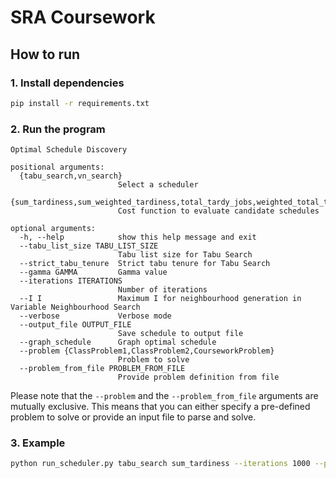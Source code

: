# SRA Coursework

## How to run

### 1. Install dependencies

```bash
pip install -r requirements.txt
```

### 2. Run the program

```
Optimal Schedule Discovery

positional arguments:
  {tabu_search,vn_search}
                        Select a scheduler
  {sum_tardiness,sum_weighted_tardiness,total_tardy_jobs,weighted_total_tardy_jobs,maximum_tardiness,maximum_completion_time,sum_completion_time,sum_lateness,sum_weighted_lateness,maximum_lateness}
                        Cost function to evaluate candidate schedules

optional arguments:
  -h, --help            show this help message and exit
  --tabu_list_size TABU_LIST_SIZE
                        Tabu list size for Tabu Search
  --strict_tabu_tenure  Strict tabu tenure for Tabu Search
  --gamma GAMMA         Gamma value
  --iterations ITERATIONS
                        Number of iterations
  --I I                 Maximum I for neighbourhood generation in Variable Neighbourhood Search
  --verbose             Verbose mode
  --output_file OUTPUT_FILE
                        Save schedule to output file
  --graph_schedule      Graph optimal schedule
  --problem {ClassProblem1,ClassProblem2,CourseworkProblem}
                        Problem to solve
  --problem_from_file PROBLEM_FROM_FILE
                        Provide problem definition from file
```

Please note that the `--problem` and the `--problem_from_file` arguments are mutually exclusive. This means that you can either specify a pre-defined problem to solve or provide an input file to parse and solve.

### 3. Example

```bash
python run_scheduler.py tabu_search sum_tardiness --iterations 1000 --problem_from_file input.json --graph_schedule --output_file run1
```
